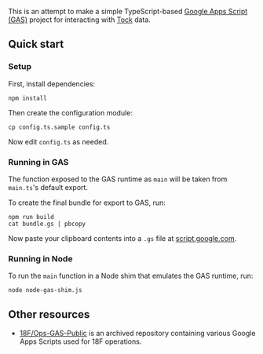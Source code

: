This is an attempt to make a simple TypeScript-based
[Google Apps Script (GAS)][GAS] project for interacting
with [Tock][] data.

## Quick start

### Setup

First, install dependencies:

```
npm install
```

Then create the configuration module:

```
cp config.ts.sample config.ts
```

Now edit `config.ts` as needed.

### Running in GAS

The function exposed to the GAS runtime as `main` will be taken from
`main.ts`'s default export.

To create the final bundle for export to GAS, run:

```
npm run build
cat bundle.gs | pbcopy
```

Now paste your clipboard contents into a `.gs` file at
[script.google.com][].

### Running in Node

To run the `main` function in a Node shim that emulates the GAS
runtime, run:

```
node node-gas-shim.js
```

## Other resources

* [18F/Ops-GAS-Public](https://github.com/18F/Ops-GAS-Public) is an
  archived repository containing various Google Apps Scripts used
  for 18F operations.

[Tock]: https://github.com/18F/tock
[GAS]: https://developers.google.com/apps-script/
[script.google.com]: https://script.google.com/
